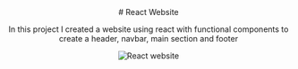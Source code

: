 <div align="center" width="50">
  # React Website

  In this project I created a website using react with functional components to create a header, navbar, main section and footer

 ![React website](https://www.loom.com/share/6c0a22f8ed594775884abc792c8f964a)
  
</div>

